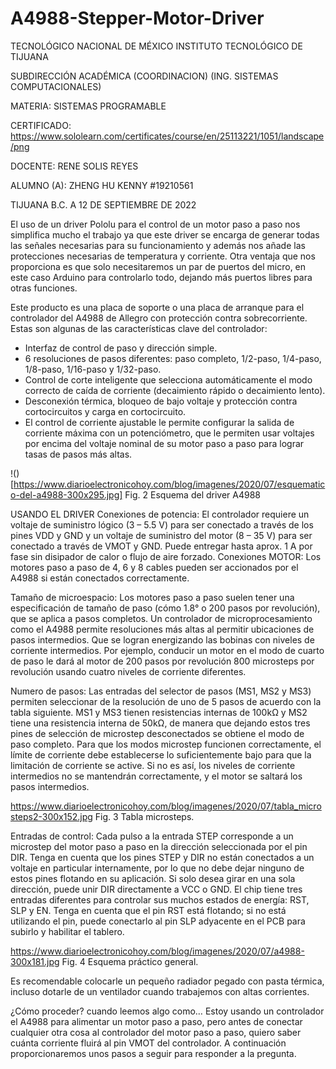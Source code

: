 # A4988-Stepper-Motor-Driver

 
TECNOLÓGICO NACIONAL DE MÉXICO
INSTITUTO TECNOLÓGICO DE TIJUANA

SUBDIRECCIÓN ACADÉMICA
(COORDINACION)
(ING. SISTEMAS COMPUTACIONALES)


MATERIA:
SISTEMAS PROGRAMABLE

CERTIFICADO: https://www.sololearn.com/certificates/course/en/25113221/1051/landscape/png

DOCENTE:
RENE SOLIS REYES

ALUMNO (A):
ZHENG HU KENNY #19210561



TIJUANA B.C. A 12 DE SEPTIEMBRE DE 2022


El uso de un driver Pololu para el control de un motor paso a paso nos simplifica mucho el trabajo ya que este driver se encarga de generar todas las señales necesarias para su funcionamiento y además nos añade las protecciones necesarias de temperatura y corriente. Otra ventaja que nos proporciona es que solo necesitaremos un par de puertos del micro, en este caso Arduino para controlarlo todo, dejando más puertos libres para otras funciones.

Este producto es una placa de soporte o una placa de arranque para el controlador del A4988 de Allegro con protección contra sobrecorriente. Estas son algunas de las características clave del controlador:

+ Interfaz de control de paso y dirección simple.
+ 6 resoluciones de pasos diferentes: paso completo, 1/2-paso, 1/4-paso, 1/8-paso, 1/16-paso y 1/32-paso.
+ Control de corte inteligente que selecciona automáticamente el modo correcto de caída de corriente (decaimiento rápido o decaimiento lento).
+ Desconexión térmica, bloqueo de bajo voltaje y protección contra cortocircuitos y carga en cortocircuito.
+ El control de corriente ajustable le permite configurar la salida de corriente máxima con un potenciómetro, que le permiten usar voltajes por encima del voltaje nominal de su motor paso a paso para lograr tasas de pasos más altas.

!()[https://www.diarioelectronicohoy.com/blog/imagenes/2020/07/esquematico-del-a4988-300x295.jpg]
Fig. 2 Esquema del driver A4988

USANDO EL DRIVER
Conexiones de potencia: El controlador requiere un voltaje de suministro lógico (3 – 5.5 V) para ser conectado a través de los pines VDD y GND y un voltaje de suministro del motor (8 – 35 V) para ser conectado a través de VMOT y GND. Puede entregar hasta aprox. 1 A por fase sin disipador de calor o flujo de aire forzado. Conexiones MOTOR: Los motores paso a paso de 4, 6 y 8 cables pueden ser accionados por el A4988 si están conectados correctamente.

Tamaño de microespacio: Los motores paso a paso suelen tener una especificación de tamaño de paso (cómo 1.8° o 200 pasos por revolución), que se aplica a pasos completos. Un controlador de microprocesamiento como el A4988 permite resoluciones más altas al permitir ubicaciones de pasos intermedios. Que se logran energizando las bobinas con niveles de corriente intermedios. Por ejemplo, conducir un motor en el modo de cuarto de paso le dará al motor de 200 pasos por revolución 800 microsteps por revolución usando cuatro niveles de corriente diferentes.

Numero de pasos: Las entradas del selector de pasos (MS1, MS2 y MS3) permiten seleccionar de la resolución de uno de 5 pasos de acuerdo con la tabla siguiente. MS1 y MS3 tienen resistencias internas de 100kΩ y MS2 tiene una resistencia interna de 50kΩ, de manera que dejando estos tres pines de selección de microstep desconectados se obtiene el modo de paso completo. Para que los modos microstep funcionen correctamente, el límite de corriente debe establecerse lo suficientemente bajo para que la limitación de corriente se active. Si no es así, los niveles de corriente intermedios no se mantendrán correctamente, y el motor se saltará los pasos intermedios.

https://www.diarioelectronicohoy.com/blog/imagenes/2020/07/tabla_microsteps2-300x152.jpg
Fig. 3 Tabla microsteps.

Entradas de control: Cada pulso a la entrada STEP corresponde a un microstep del motor paso a paso en la dirección seleccionada por el pin DIR. Tenga en cuenta que los pines STEP y DIR no están conectados a un voltaje en particular internamente, por lo que no debe dejar ninguno de estos pines flotando en su aplicación. Si solo desea girar en una sola dirección, puede unir DIR directamente a VCC o GND. El chip tiene tres entradas diferentes para controlar sus muchos estados de energía: RST, SLP y EN. Tenga en cuenta que el pin RST está flotando; si no está utilizando el pin, puede conectarlo al pin SLP adyacente en el PCB para subirlo y habilitar el tablero.

https://www.diarioelectronicohoy.com/blog/imagenes/2020/07/a4988-300x181.jpg
Fig. 4 Esquema práctico general.

Es recomendable colocarle un pequeño radiador pegado con pasta térmica, incluso dotarle de un ventilador cuando trabajemos con altas corrientes.

¿Cómo proceder? cuando leemos algo como… Estoy usando un controlador el A4988 para alimentar un motor paso a paso, pero antes de conectar cualquier otra cosa al controlador del motor paso a paso, quiero saber cuánta corriente fluirá al pin VMOT del controlador. A continuación proporcionaremos unos pasos a seguir para responder a la pregunta.
